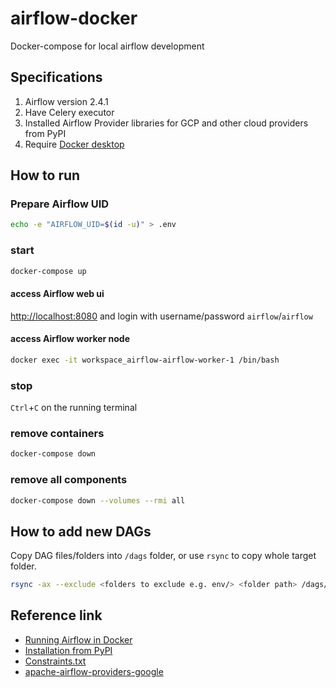 # airflow-docker

 Docker-compose for local airflow development

## Specifications

1. Airflow version 2.4.1
2. Have Celery executor
3. Installed Airflow Provider libraries for GCP and other cloud providers from PyPI
4. Require [Docker desktop](https://www.docker.com/products/docker-desktop/)

## How to run

### Prepare Airflow UID

```bash
echo -e "AIRFLOW_UID=$(id -u)" > .env
```

### start

```bash
docker-compose up
```

#### access Airflow web ui

[http://localhost:8080](http://localhost:8080) and login with username/password `airflow`/`airflow`

#### access Airflow worker node

```bash
docker exec -it workspace_airflow-airflow-worker-1 /bin/bash 
```

### stop

`Ctrl`+`C` on the running terminal

### remove containers

```bash
docker-compose down
```

### remove all components

```bash
docker-compose down --volumes --rmi all
```

## How to add new DAGs

Copy DAG files/folders into `/dags` folder, or use `rsync` to copy whole target folder.

```bash
rsync -ax --exclude <folders to exclude e.g. env/> <folder path> /dags/
```

## Reference link

- [Running Airflow in Docker](https://airflow.apache.org/docs/apache-airflow/stable/howto/docker-compose/index.html)
- [Installation from PyPI](https://airflow.apache.org/docs/apache-airflow/stable/installation/installing-from-pypi.html#installation-from-pypi)
- [Constraints.txt](https://raw.githubusercontent.com/apache/airflow/constraints-2.4.1/constraints-3.7.txt)
- [apache-airflow-providers-google](https://airflow.apache.org/docs/apache-airflow-providers-google/stable/index.html)
